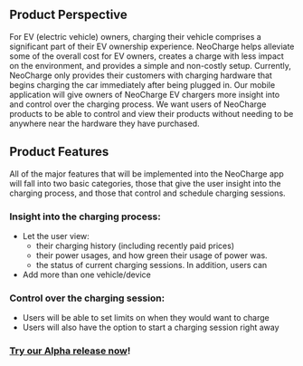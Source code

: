 ## Product Perspective
For EV (electric vehicle) owners, charging their vehicle comprises a significant part of their EV ownership experience. NeoCharge helps alleviate some of the overall cost for EV owners, creates a charge with less impact on the environment, and provides a simple and non-costly setup. Currently, NeoCharge only provides their customers with charging hardware that begins charging the car immediately after being plugged in. Our mobile application will give owners of NeoCharge EV chargers more insight into and control over the charging process. We want users of NeoCharge products to be able to control and view their products without needing to be anywhere near the hardware they have purchased.

## Product Features
All of the major features that will be implemented into the NeoCharge app will fall into two basic categories, those that give the user insight into the charging process, and those that control and schedule charging sessions. 

### Insight into the charging process:
- Let the user view:
  - their charging history (including recently paid prices)
  - their power usages, and how green their usage of power was. 
  - the status of current charging sessions. In addition, users can 
- Add more than one vehicle/device

### Control over the charging session:
- Users will be able to set limits on when they would want to charge
- Users will also have the option to start a charging session right away

### [Try our Alpha release now](installation.md)!
